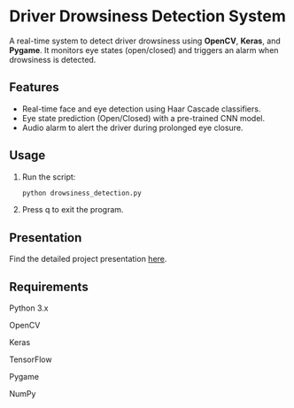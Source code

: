 # Driver Drowsiness Detection System

A real-time system to detect driver drowsiness using **OpenCV**, **Keras**, and **Pygame**. It monitors eye states (open/closed) and triggers an alarm when drowsiness is detected.

## Features
- Real-time face and eye detection using Haar Cascade classifiers.
- Eye state prediction (Open/Closed) with a pre-trained CNN model.
- Audio alarm to alert the driver during prolonged eye closure.

## Usage
1. Run the script:
   ```bash
   python drowsiness_detection.py
2. Press q to exit the program.

## Presentation
Find the detailed project presentation [here](https://github.com/fazilahd/Drowsiness-Detection-System/blob/main/DRIVER_ppt.pptx).

## Requirements
Python 3.x

OpenCV

Keras

TensorFlow

Pygame

NumPy



